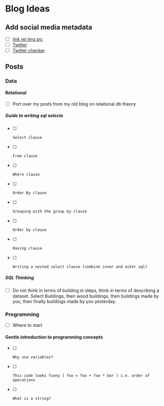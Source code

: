 # Blog Ideas

## Add social media metadata
- [ ] [link rel img src](http://stackoverflow.com/questions/19274463/what-is-link-rel-image-src)
- [ ] [Twitter](https://dev.twitter.com/cards/types/summary-large-image)
- [ ] [Twitter checker](https://cards-dev.twitter.com/validator)

## Posts

### Data

#### Relational
- [ ] Port over my posts from my old blog on relational db theory

##### Guide to writing sql selects
- [ ]     Select clause
- [ ]     From clause
- [ ]     Where clause
- [ ]     Order By clause
- [ ]     Grouping with the group by clause
- [ ]     Order by clause
- [ ]     Having clause
- [ ]     Writing a nested select clause (combine inner and outer sql)

##### SQL Thinking
- [ ] Do not think in terms of building in steps, think in terms of describing a dataset.  Select Buildings, then wood buildings, then buildings made by you, then finally buildings made by you yesterday.

### Programming
- [ ] Where to start

#### Gentle introduction to programming concepts
- [ ]     Why use variables?
- [ ]     This code looks funny ( foo = foo + foo * bar ) i.e. order of operations
- [ ]     What is a string?
